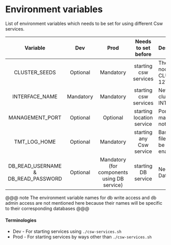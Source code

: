 # Environment variables 

List of environment variables which needs to be set for using different Csw services.

| Variable       | Dev       | Prod      | Needs to set before   | Description               |
| :------------: |:--------: | :-------: | :------------------:  | :------------------------ |
| CLUSTER_SEEDS   | Optional | Mandatory | starting csw services | The Host and port of the seed nodes of cluster, Ex. CLUSTER_SEEDS=“127.0.0.1:3552, 127.0.0.2:3552”. |
| INTERFACE_NAME  | Mandatory | Mandatory | starting csw services | Network interface in which AKKA cluster is formed, Ex. INTERFACE_NAME=en0. |
| MANAGEMENT_PORT | Optional  | Optional  | starting location service |  Port on which Akka provided cluster management service will start (if not provided service won’t start) |
| TMT_LOG_HOME   | Optional  | Mandatory | starting any Csw service | Base path of directory to hold log files from TMT apps. (Log files will be generated only if file appender is enabled) |
| DB_READ_USERNAME & DB_READ_PASSWORD | Optional | Mandatory (for components using DB service) | starting DB service | Needed to create connection with Database service with read access. |

@@@ note
The environment variable names for db write access and db admin access are not mentioned here because their names will be
specific to their corresponding databases
@@@

#### Terminologies
 
* Dev - For starting services using `./csw-services.sh`
* Prod - For starting services by ways other than `./csw-services.sh`
